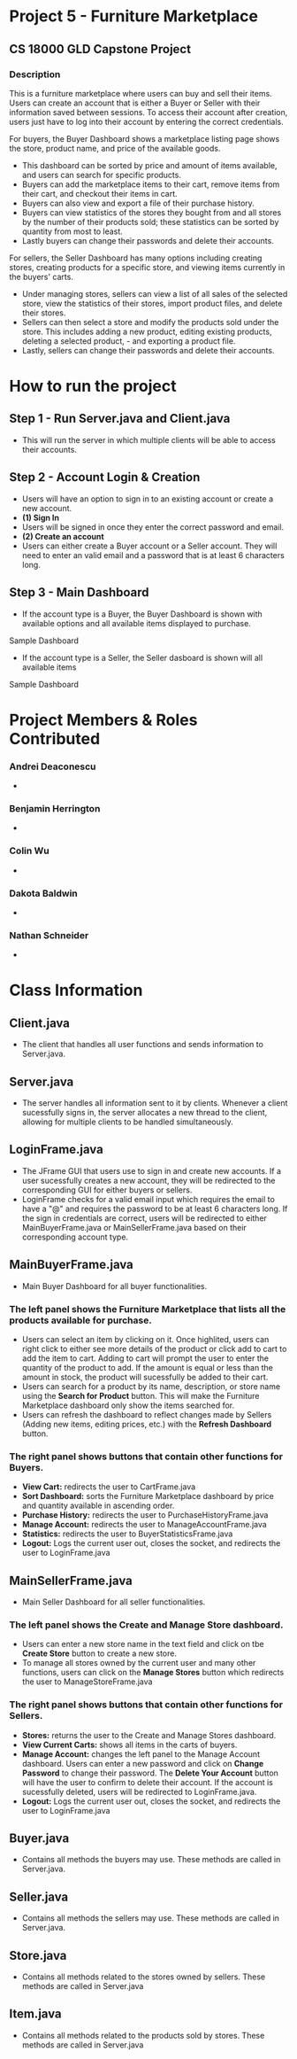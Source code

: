 # Project 5 - Furniture Marketplace

## CS 18000 GLD Capstone Project

### Description
This is a furniture marketplace where users can buy and sell their items. Users can create an account that is either a Buyer or Seller with their information saved between sessions. To access their account after creation, users just have to log into their account by entering the correct credentials. 

For buyers, the Buyer Dashboard shows a marketplace listing page shows the store, product name, and price of the available goods. 
- This dashboard can be sorted by price and amount of items available, and users can search for specific products. 
- Buyers can add the marketplace items to their cart, remove items from their cart, and checkout their items in cart. 
- Buyers can also view and export a file of their purchase history. 
- Buyers can view statistics of the stores they bought from and all stores by the number of their products sold; these statistics can be sorted by quantity from most to least. 
- Lastly buyers can change their passwords and delete their accounts.

For sellers, the Seller Dashboard has many options including creating stores, creating products for a specific store, and viewing items currently in the buyers' carts. 
- Under managing stores, sellers can view a list of all sales of the selected store, view the statistics of their stores, import product files, and delete their stores. 
- Sellers can then select a store and modify the products sold under the store. This includes adding a new product, editing existing products, deleting a selected product, - and exporting a product file. 
- Lastly, sellers can change their passwords and delete their accounts.

# How to run the project
## Step 1 - Run Server.java and Client.java
- This will run the server in which multiple clients will be able to access their accounts. 
## Step 2 - Account Login & Creation
- Users will have an option to sign in to an existing account or create a new account.
- **(1) Sign In**
- Users will be signed in once they enter the correct password and email. 
- **(2) Create an account**
- Users can either create a Buyer account or a Seller account. They will need to enter an valid email and a password that is at least 6 characters long.
## Step 3 - Main Dashboard
- If the account type is a Buyer, the Buyer Dashboard is shown with available options and all available items displayed to purchase.

Sample Dashboard

- If the account type is a Seller, the Seller dasboard is shown will all available items 

Sample Dashboard

# Project Members & Roles Contributed
### Andrei Deaconescu
- 
### Benjamin Herrington
-
### Colin Wu
- 
### Dakota Baldwin
- 
### Nathan Schneider
-

# Class Information
## Client.java
- The client that handles all user functions and sends information to Server.java. 
## Server.java
- The server handles all information sent to it by clients. Whenever a client sucessfully signs in, the server allocates a new thread to the client, allowing for multiple clients to be handled simultaneously. 
## LoginFrame.java
- The JFrame GUI that users use to sign in and create new accounts. If a user sucessfully creates a new account, they will be redirected to the corresponding GUI for either buyers or sellers.
- LoginFrame checks for a valid email input which requires the email to have a "@" and requires the password to be at least 6 characters long. If the sign in credentials are correct, users will be redirected to either MainBuyerFrame.java or MainSellerFrame.java based on their corresponding account type. 
## MainBuyerFrame.java
- Main Buyer Dashboard for all buyer functionalities. 
### The left panel shows the Furniture Marketplace that lists all the products available for purchase.
- Users can select an item by clicking on it. Once highlited, users can right click to either see more details of the product or click add to cart to add the item to cart. Adding to cart will prompt the user to enter the quantity of the product to add. If the amount is equal or less than the amount in stock, the product will sucessfully be added to their cart.
- Users can search for a product by its name, description, or store name using the **Search for Product** button. This will make the Furniture Marketplace dashboard only show the items searched for.
- Users can refresh the dashboard to reflect changes made by Sellers (Adding new items, editing prices, etc.) with the **Refresh Dashboard** button.
### The right panel shows buttons that contain other functions for Buyers.
- **View Cart:** redirects the user to CartFrame.java
- **Sort Dashboard:** sorts the Furniture Marketplace dashboard by price and quantity available in ascending order.
- **Purchase History:** redirects the user to PurchaseHistoryFrame.java
- **Manage Account:** redirects the user to ManageAccountFrame.java
- **Statistics:** redirects the user to BuyerStatisticsFrame.java
- **Logout:** Logs the current user out, closes the socket, and redirects the user to LoginFrame.java
## MainSellerFrame.java
- Main Seller Dashboard for all seller functionalities.
### The left panel shows the Create and Manage Store dashboard. 
- Users can enter a new store name in the text field and click on tbe **Create Store** button to create a new store.
- To manage all stores owned by the current user and many other functions, users can click on the **Manage Stores** button which redirects the user to ManageStoreFrame.java
### The right panel shows buttons that contain other functions for Sellers.
- **Stores:** returns the user to the Create and Manage Stores dashboard.
- **View Current Carts:** shows all items in the carts of buyers.
- **Manage Account:** changes the left panel to the Manage Account dashboard. Users can enter a new password and click on **Change Password** to change their password. The **Delete Your Account** button will have the user to confirm to delete their account. If the account is sucessfully deleted, users will be redirected to LoginFrame.java.
- **Logout:** Logs the current user out, closes the socket, and redirects the user to LoginFrame.java
## Buyer.java
- Contains all methods the buyers may use. These methods are called in Server.java.
## Seller.java
- Contains all methods the sellers may use. These methods are called in Server.java.
## Store.java
- Contains all methods related to the stores owned by sellers. These methods are called in Server.java
## Item.java
- Contains all methods related to the products sold by stores. These methods are called in Server.java
